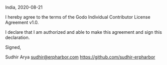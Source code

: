 India, 2020-08-21

I hereby agree to the terms of the Godo Individual Contributor License
Agreement v1.0.

I declare that I am authorized and able to make this agreement and sign this
declaration.

Signed,

Sudhir Arya sudhir@erpharbor.com https://github.com/sudhir-erpharbor
